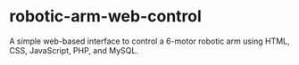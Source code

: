 # robotic-arm-web-control
A simple web-based interface to control a 6-motor robotic arm using HTML, CSS, JavaScript, PHP, and MySQL.
